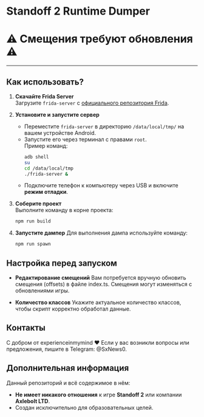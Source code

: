 # **Standoff 2 Runtime Dumper**

<h1>⚠️ Смещения требуют обновления ⚠️</h1>

---

## **Как использовать?**

1. **Скачайте Frida Server**  
   Загрузите `frida-server` с [официального репозитория Frida](https://github.com/frida/frida).

2. **Установите и запустите сервер**  
   - Переместите `frida-server` в директорию `/data/local/tmp/` на вашем устройстве Android.
   - Запустите его через терминал с правами `root`.  
     Пример команд:
     ```bash
     adb shell
     su
     cd /data/local/tmp
     ./frida-server &
     ```
   - Подключите телефон к компьютеру через USB и включите **режим отладки**.

3. **Соберите проект**  
   Выполните команду в корне проекта:  
   ```bash
   npm run build
   ```
4. **Запустите дампер**
   Для выполнения дампа используйте команду:
   ```bash
   npm run spawn
   ```
## **Настройка перед запуском**

- **Редактирование смещений**
   Вам потребуется вручную обновить смещения (offsets) в файле index.ts.
   Смещения могут изменяться с обновлениями игры.

- **Количество классов**
   Укажите актуальное количество классов, чтобы скрипт корректно обработал данные.

## **Контакты**
   С добром от experienceinmymind ❤️
   Если у вас возникли вопросы или предложения, пишите в Telegram: @SxNews0.

## **Дополнительная информация**

Данный репозиторий и всё содержимое в нём:  
- **Не имеет никакого отношения** к игре **Standoff 2** или компании **Axlebolt LTD**.  
- Создан исключительно для образовательных целей.
